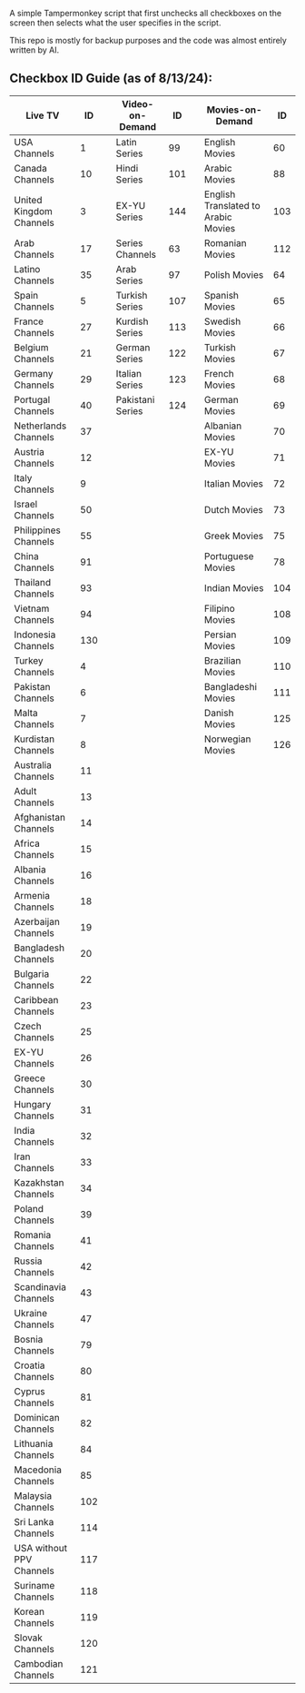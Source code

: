 A simple Tampermonkey script that first unchecks all checkboxes on the screen then selects what the user specifies in the script. 

This repo is mostly for backup purposes and the code was almost entirely written by AI.

## Checkbox ID Guide (as of 8/13/24):

| Live TV                  | ID  |   | Video-on-Demand  | ID  |   | Movies-on-Demand                    | ID  |
|--------------------------|-----|---|------------------|-----|---|-------------------------------------|-----|
| USA Channels             | 1   |   | Latin Series     | 99  |   | English Movies                      | 60  |
| Canada Channels          | 10  |   | Hindi Series     | 101 |   | Arabic Movies                       | 88  |
| United Kingdom Channels  | 3   |   | EX-YU Series     | 144 |   | English Translated to Arabic Movies | 103 |
| Arab Channels            | 17  |   | Series Channels  | 63  |   | Romanian Movies                     | 112 |
| Latino Channels          | 35  |   | Arab Series      | 97  |   | Polish Movies                       | 64  |
| Spain Channels           | 5   |   | Turkish Series   | 107 |   | Spanish Movies                      | 65  |
| France Channels          | 27  |   | Kurdish Series   | 113 |   | Swedish Movies                      | 66  |
| Belgium Channels         | 21  |   | German Series    | 122 |   | Turkish Movies                      | 67  |
| Germany Channels         | 29  |   | Italian Series   | 123 |   | French Movies                       | 68  |
| Portugal Channels        | 40  |   | Pakistani Series | 124 |   | German Movies                       | 69  |
| Netherlands Channels     | 37  |   |                  |     |   | Albanian Movies                     | 70  |
| Austria Channels         | 12  |   |                  |     |   | EX-YU Movies                        | 71  |
| Italy Channels           | 9   |   |                  |     |   | Italian Movies                      | 72  |
| Israel Channels          | 50  |   |                  |     |   | Dutch Movies                        | 73  |
| Philippines Channels     | 55  |   |                  |     |   | Greek Movies                        | 75  |
| China Channels           | 91  |   |                  |     |   | Portuguese Movies                   | 78  |
| Thailand Channels        | 93  |   |                  |     |   | Indian Movies                       | 104 |
| Vietnam Channels         | 94  |   |                  |     |   | Filipino Movies                     | 108 |
| Indonesia Channels       | 130 |   |                  |     |   | Persian Movies                      | 109 |
| Turkey Channels          | 4   |   |                  |     |   | Brazilian Movies                    | 110 |
| Pakistan Channels        | 6   |   |                  |     |   | Bangladeshi Movies                  | 111 |
| Malta Channels           | 7   |   |                  |     |   | Danish Movies                       | 125 |
| Kurdistan Channels       | 8   |   |                  |     |   | Norwegian Movies                    | 126 |
| Australia Channels       | 11  |   |                  |     |   |                                     |     |
| Adult Channels           | 13  |   |                  |     |   |                                     |     |
| Afghanistan Channels     | 14  |   |                  |     |   |                                     |     |
| Africa Channels          | 15  |   |                  |     |   |                                     |     |
| Albania Channels         | 16  |   |                  |     |   |                                     |     |
| Armenia Channels         | 18  |   |                  |     |   |                                     |     |
| Azerbaijan Channels      | 19  |   |                  |     |   |                                     |     |
| Bangladesh Channels      | 20  |   |                  |     |   |                                     |     |
| Bulgaria Channels        | 22  |   |                  |     |   |                                     |     |
| Caribbean Channels       | 23  |   |                  |     |   |                                     |     |
| Czech Channels           | 25  |   |                  |     |   |                                     |     |
| EX-YU Channels           | 26  |   |                  |     |   |                                     |     |
| Greece Channels          | 30  |   |                  |     |   |                                     |     |
| Hungary Channels         | 31  |   |                  |     |   |                                     |     |
| India Channels           | 32  |   |                  |     |   |                                     |     |
| Iran Channels            | 33  |   |                  |     |   |                                     |     |
| Kazakhstan Channels      | 34  |   |                  |     |   |                                     |     |
| Poland Channels          | 39  |   |                  |     |   |                                     |     |
| Romania Channels         | 41  |   |                  |     |   |                                     |     |
| Russia Channels          | 42  |   |                  |     |   |                                     |     |
| Scandinavia Channels     | 43  |   |                  |     |   |                                     |     |
| Ukraine Channels         | 47  |   |                  |     |   |                                     |     |
| Bosnia Channels          | 79  |   |                  |     |   |                                     |     |
| Croatia Channels         | 80  |   |                  |     |   |                                     |     |
| Cyprus Channels          | 81  |   |                  |     |   |                                     |     |
| Dominican Channels       | 82  |   |                  |     |   |                                     |     |
| Lithuania Channels       | 84  |   |                  |     |   |                                     |     |
| Macedonia Channels       | 85  |   |                  |     |   |                                     |     |
| Malaysia Channels        | 102 |   |                  |     |   |                                     |     |
| Sri Lanka Channels       | 114 |   |                  |     |   |                                     |     |
| USA without PPV Channels | 117 |   |                  |     |   |                                     |     |
| Suriname Channels        | 118 |   |                  |     |   |                                     |     |
| Korean Channels          | 119 |   |                  |     |   |                                     |     |
| Slovak Channels          | 120 |   |                  |     |   |                                     |     |
| Cambodian Channels       | 121 |   |                  |     |   |                                     |     |
